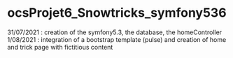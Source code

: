 # ocsProjet6_Snowtricks_symfony536
31/07/2021 : creation of the symfony5.3, the database, the homeController
1/08/2021 :  integration of a bootstrap template (pulse) and creation of home and trick page with fictitious content
